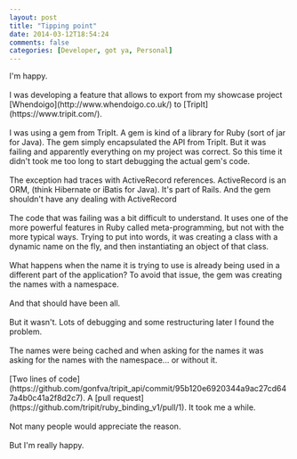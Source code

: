 ```yaml
---
layout: post
title: "Tipping point"
date: 2014-03-12T18:54:24
comments: false
categories: [Developer, got ya, Personal]
---
```


<div>I'm happy.&nbsp;</div><div><br /></div><div>I was developing a feature that allows to export from my showcase project [Whendoigo](http://www.whendoigo.co.uk/) to [TripIt](https://www.tripit.com/).&nbsp;</div><div><br /></div><div>I was using a gem from TripIt. A gem is kind of a library for Ruby (sort of jar for Java). The gem simply encapsulated the API from TripIt. But it was failing and apparently everything on my project was correct. So this time it didn't took me too long to start debugging the actual gem's code.</div><div><br /></div><div>The exception had traces with ActiveRecord references. ActiveRecord is an ORM, (think Hibernate or iBatis for Java). It's part of Rails. And the gem shouldn't have any dealing with ActiveRecord</div><div><br /></div><div>The code that was failing was a bit difficult to understand. It uses one of the more powerful features in Ruby called meta-programming, but not with the more typical ways. Trying to put into words, it was creating a class with a dynamic name on the fly, and then instantiating an object of that class.&nbsp;</div><div><br /></div><div>What happens when the name it is trying to use is already being used in a different part of the application? To avoid that issue, the gem was creating the names with a namespace.&nbsp;</div><div><br /></div><div>And that should have been all.</div><div><div><br /></div></div><div>But it wasn't. Lots of debugging and some restructuring later I found the problem.&nbsp;</div><div><br /></div><div>The names were being cached and when asking for the names it was asking for the names with the namespace... or without it.&nbsp;</div><div><br /></div><div>[Two lines of code](https://github.com/gonfva/tripit_api/commit/95b120e6920344a9ac27cd647a4b0c41a2f8d2c7). A [pull request](https://github.com/tripit/ruby_binding_v1/pull/1). It took me a while.&nbsp;</div><div><br /></div><div>Not many people would appreciate the reason.&nbsp;</div><div><br /></div><div>But I'm really happy.</div><div><br /></div><div><br /></div>
